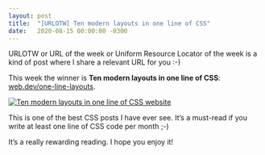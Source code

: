```yaml
---
layout: post
title:  "[URLOTW] Ten modern layouts in one line of CSS"
date:   2020-08-15 00:00:00 -0300
---
```


<span class="bg-highlight">URLOTW</span> or URL of the week or Uniform Resource Locator of the week is a kind of post where I share a relevant URL for you :-)

This week the winner is **Ten modern layouts in one line of CSS**:
[web.dev/one-line-layouts](https://web.dev/one-line-layouts).

[![Ten modern layouts in one line of CSS website](/assets/ten-modern-layouts-in-one-line-of-css.png "Ten modern layouts in one line of CSS website")](/assets/ten-modern-layouts-in-one-line-of-css.png)

This is one of the best CSS posts I have ever see. It’s a must-read if you write at least one line of CSS code per month ;-)

It’s a really rewarding reading. I hope you enjoy it!
